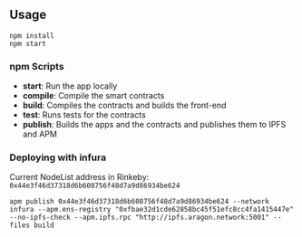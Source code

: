 ## Usage

```
npm install
npm start
```

### npm Scripts

- **start**: Run the app locally
- **compile**: Compile the smart contracts
- **build**: Compiles the contracts and builds the front-end
- **test**: Runs tests for the contracts
- **publish**: Builds the apps and the contracts and publishes them to IPFS and APM


### Deploying with infura
Current NodeList address in Rinkeby: `0x44e3f46d37318d6b608756f48d7a9d86934be624`

```
apm publish 0x44e3f46d37318d6b608756f48d7a9d86934be624 --network infura --apm.ens-registry "0xfbae32d1cde62858bc45f51efc8cc4fa1415447e" --no-ipfs-check --apm.ipfs.rpc "http://ipfs.aragon.network:5001" --files build
```
